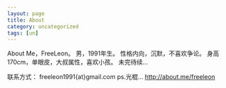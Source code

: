 ```yaml
---
layout: page
title: About
category: uncategorized
tags: [un]
---
```


About Me，FreeLeon。
男，1991年生。
性格内向，沉默，不喜欢争论。
身高170cm，单眼皮，大叔属性，喜欢小孩。
未完待续...

联系方式：
freeleon1991{at}gmail.com
ps.光棍...
<a href="http://about.me/freeleon">http://about.me/freeleon</a>
